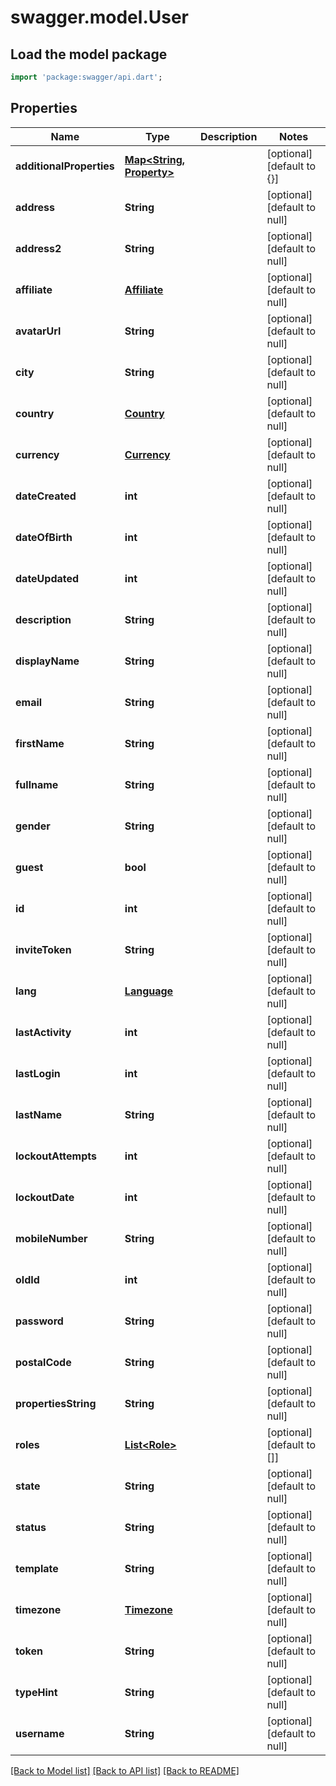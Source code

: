 # swagger.model.User

## Load the model package
```dart
import 'package:swagger/api.dart';
```

## Properties
Name | Type | Description | Notes
------------ | ------------- | ------------- | -------------
**additionalProperties** | [**Map&lt;String, Property&gt;**](Property.md) |  | [optional] [default to {}]
**address** | **String** |  | [optional] [default to null]
**address2** | **String** |  | [optional] [default to null]
**affiliate** | [**Affiliate**](Affiliate.md) |  | [optional] [default to null]
**avatarUrl** | **String** |  | [optional] [default to null]
**city** | **String** |  | [optional] [default to null]
**country** | [**Country**](Country.md) |  | [optional] [default to null]
**currency** | [**Currency**](Currency.md) |  | [optional] [default to null]
**dateCreated** | **int** |  | [optional] [default to null]
**dateOfBirth** | **int** |  | [optional] [default to null]
**dateUpdated** | **int** |  | [optional] [default to null]
**description** | **String** |  | [optional] [default to null]
**displayName** | **String** |  | [optional] [default to null]
**email** | **String** |  | [optional] [default to null]
**firstName** | **String** |  | [optional] [default to null]
**fullname** | **String** |  | [optional] [default to null]
**gender** | **String** |  | [optional] [default to null]
**guest** | **bool** |  | [optional] [default to null]
**id** | **int** |  | [optional] [default to null]
**inviteToken** | **String** |  | [optional] [default to null]
**lang** | [**Language**](Language.md) |  | [optional] [default to null]
**lastActivity** | **int** |  | [optional] [default to null]
**lastLogin** | **int** |  | [optional] [default to null]
**lastName** | **String** |  | [optional] [default to null]
**lockoutAttempts** | **int** |  | [optional] [default to null]
**lockoutDate** | **int** |  | [optional] [default to null]
**mobileNumber** | **String** |  | [optional] [default to null]
**oldId** | **int** |  | [optional] [default to null]
**password** | **String** |  | [optional] [default to null]
**postalCode** | **String** |  | [optional] [default to null]
**propertiesString** | **String** |  | [optional] [default to null]
**roles** | [**List&lt;Role&gt;**](Role.md) |  | [optional] [default to []]
**state** | **String** |  | [optional] [default to null]
**status** | **String** |  | [optional] [default to null]
**template** | **String** |  | [optional] [default to null]
**timezone** | [**Timezone**](Timezone.md) |  | [optional] [default to null]
**token** | **String** |  | [optional] [default to null]
**typeHint** | **String** |  | [optional] [default to null]
**username** | **String** |  | [optional] [default to null]

[[Back to Model list]](../README.md#documentation-for-models) [[Back to API list]](../README.md#documentation-for-api-endpoints) [[Back to README]](../README.md)



